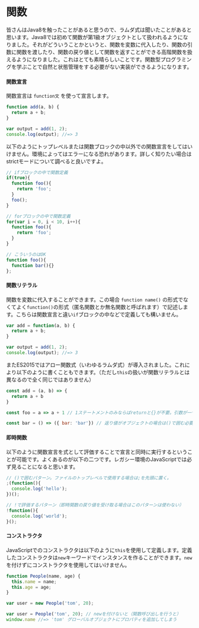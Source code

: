 # 関数

皆さんはJava8を触ったことがあると思うので、ラムダ式は聞いたことがあると思います。Java8では初めて関数が第1級オブジェクトとして扱われるようになりました。それがどういうことかというと、関数を変数に代入したり、関数の引数に関数を渡したり、関数の戻り値として関数を返すことができる高階関数を扱えるようになりました。これはとても素晴らしいことです。関数型プログラミングを学ぶことで自然と状態管理をする必要がない実装ができるようになります。

#### 関数宣言

関数宣言は `function文` を使って宣言します。

```js
function add(a, b) {
  return a + b;
}

var output = add(1, 2);
console.log(output); //=> 3
```

以下のようにトップレベルまたは関数ブロックの中以外での関数宣言をしてはいけません。環境によってはエラーになる恐れがあります。詳しく知りたい場合はstrictモードについて調べると良いですよ。

```js
// ifブロックの中で関数定義
if(true){
  function foo(){
    return 'foo';
  }
  foo();
}

// forブロックの中で関数定義
for(var i = 0, i < 10, i++){
  function foo(){
    return 'foo';
  }
}

// こういうのはOK
function foo(){
  function bar(){}
};
```

#### 関数リテラル

関数を変数に代入することができます。この場合 `function name()` の形式でなくてよく`function()`の形式（匿名関数とか無名関数と呼ばれます）で記述します。こちらは関数宣言と違い`if`ブロックの中などで定義しても構いません。

```js
var add = function(a, b) {
  return a + b;
}

var output = add(1, 2);
console.log(output); //=> 3
```

またES2015ではアロー関数式（いわゆるラムダ式）が導入されました。これにより以下のように書くこともできます。（ただし`this`の扱いが関数リテラルとは異なるので全く同じではありません）

```js
const add = (a, b) => {
  return a + b
}

const foo = a => a + 1 // 1ステートメントのみならばreturnと{}が不要。引数が一つならば()は不要。

const bar = () => ({ bar: 'bar'}) // 返り値がオブジェクトの場合は()で囲む必要がある。
```

#### 即時関数

以下のように関数宣言を式として評価することで宣言と同時に実行するということが可能です。よくあるのが以下の二つです。レガシー環境のJavaScriptでは必ず見ることになると思います。

```js
// ()で囲むパターン。ファイルのトップレベルで使用する場合は;を先頭に置く。
;(function(){
  console.log('hello');
})();

// !で評価するパターン（即時関数の戻り値を受け取る場合はこのパターンは使わない）
!function(){
  console.log('world');
}();
```

#### コンストラクタ

JavaScriptでのコンストラクタは以下のように`this`を使用して定義します。定義したコンストラクタは`new`キーワードでインスタンスを作ることができます。`new`を付けずにコンストラクタを使用してはいけません。

```js
function People(name, age) {
  this.name = name;
  this.age = age;
}

var user = new People('tom', 20);

var user = People('tom', 20); // newを付けないと（関数呼び出しを行うと）
window.name //=> 'tom' グローバルオブジェクトにプロパティを追加してしまう
```





